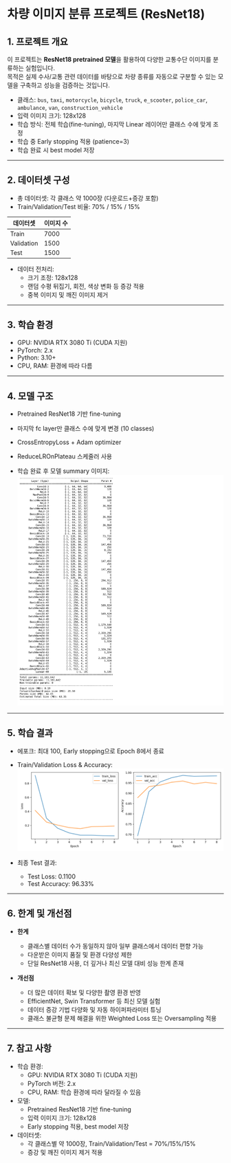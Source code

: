 # 차량 이미지 분류 프로젝트 (ResNet18)

## 1. 프로젝트 개요
이 프로젝트는 **ResNet18 pretrained 모델**을 활용하여 다양한 교통수단 이미지를 분류하는 실험입니다.  
목적은 실제 수사/교통 관련 데이터를 바탕으로 차량 종류를 자동으로 구분할 수 있는 모델을 구축하고 성능을 검증하는 것입니다.

- 클래스: `bus`, `taxi`, `motorcycle`, `bicycle`, `truck`, `e_scooter`, `police_car`, `ambulance`, `van`, `construction_vehicle`  
- 입력 이미지 크기: 128x128
- 학습 방식: 전체 학습(fine-tuning), 마지막 Linear 레이어만 클래스 수에 맞게 조정
- 학습 중 Early stopping 적용 (patience=3)
- 학습 완료 시 best model 저장

---

## 2. 데이터셋 구성

- 총 데이터셋: 각 클래스 약 1000장 (다운로드+증강 포함)  
- Train/Validation/Test 비율: 70% / 15% / 15%  

| 데이터셋 | 이미지 수 |
|-----------|-----------|
| Train     | 7000      |
| Validation| 1500      |
| Test      | 1500      |

- 데이터 전처리:
  - 크기 조정: 128x128
  - 랜덤 수평 뒤집기, 회전, 색상 변화 등 증강 적용
  - 중복 이미지 및 깨진 이미지 제거

---

## 3. 학습 환경

- GPU: NVIDIA RTX 3080 Ti (CUDA 지원)
- PyTorch: 2.x
- Python: 3.10+
- CPU, RAM: 환경에 따라 다름

---

## 4. 모델 구조

- Pretrained ResNet18 기반 fine-tuning
- 마지막 fc layer만 클래스 수에 맞게 변경 (10 classes)
- CrossEntropyLoss + Adam optimizer
- ReduceLROnPlateau 스케줄러 사용

- 학습 완료 후 모델 summary 이미지:
  ![Model Summary](model_summary.png)

---

## 5. 학습 결과

- 에포크: 최대 100, Early stopping으로 Epoch 8에서 종료
- Train/Validation Loss & Accuracy:
  ![Train/Validation Curves](train_val_curves.png)

- 최종 Test 결과:
  - Test Loss: 0.1100
  - Test Accuracy: 96.33%

---

## 6. 한계 및 개선점

- **한계**
  - 클래스별 데이터 수가 동일하지 않아 일부 클래스에서 데이터 편향 가능
  - 다운받은 이미지 품질 및 환경 다양성 제한
  - 단일 ResNet18 사용, 더 깊거나 최신 모델 대비 성능 한계 존재

- **개선점**
  - 더 많은 데이터 확보 및 다양한 촬영 환경 반영
  - EfficientNet, Swin Transformer 등 최신 모델 실험
  - 데이터 증강 기법 다양화 및 자동 하이퍼파라미터 튜닝
  - 클래스 불균형 문제 해결을 위한 Weighted Loss 또는 Oversampling 적용

---

## 7. 참고 사항

- 학습 환경:
  - GPU: NVIDIA RTX 3080 Ti (CUDA 지원)
  - PyTorch 버전: 2.x
  - CPU, RAM: 학습 환경에 따라 달라질 수 있음
- 모델:
  - Pretrained ResNet18 기반 fine-tuning
  - 입력 이미지 크기: 128x128
  - Early stopping 적용, best model 저장
- 데이터셋:
  - 각 클래스별 약 1000장, Train/Validation/Test = 70%/15%/15%
  - 증강 및 깨진 이미지 제거 적용